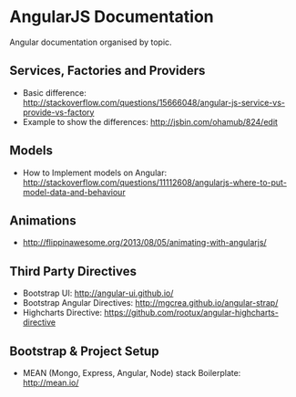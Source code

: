# AngularJS Documentation
Angular documentation organised by topic.

## Services, Factories and Providers
- Basic difference: http://stackoverflow.com/questions/15666048/angular-js-service-vs-provide-vs-factory
- Example to show the differences: http://jsbin.com/ohamub/824/edit

## Models
- How to Implement models on Angular: http://stackoverflow.com/questions/11112608/angularjs-where-to-put-model-data-and-behaviour

## Animations
- http://flippinawesome.org/2013/08/05/animating-with-angularjs/

## Third Party Directives
- Bootstrap UI: http://angular-ui.github.io/
- Bootstrap Angular Directives: http://mgcrea.github.io/angular-strap/
- Highcharts Directive: https://github.com/rootux/angular-highcharts-directive

## Bootstrap & Project Setup
- MEAN (Mongo, Express, Angular, Node) stack Boilerplate: http://mean.io/
